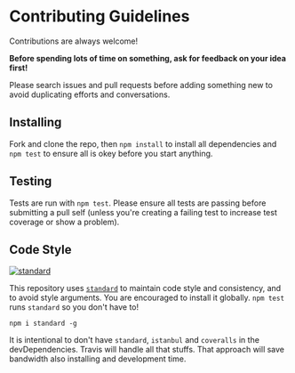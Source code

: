 # Contributing Guidelines

Contributions are always welcome!

**Before spending lots of time on something, ask for feedback on your idea first!**

Please search issues and pull requests before adding something new to avoid duplicating efforts and conversations.


## Installing

Fork and clone the repo, then `npm install` to install all dependencies and `npm test` to ensure all is okey before you start anything.


## Testing

Tests are run with `npm test`. Please ensure all tests are passing before submitting a pull self (unless you're creating a failing test to increase test coverage or show a problem).

## Code Style

[![standard][standard-image]][standard-url]

This repository uses [`standard`][standard-url] to maintain code style and consistency, and to avoid style arguments. You are encouraged to install it globally. `npm test` runs `standard` so you don't have to!

```
npm i standard -g
```

It is intentional to don't have `standard`, `istanbul` and `coveralls` in the devDependencies. Travis will handle all that stuffs. That approach will save bandwidth also installing and development time.

[standard-image]: https://cdn.rawgit.com/feross/standard/master/badge.svg
[standard-url]: https://github.com/feross/standard